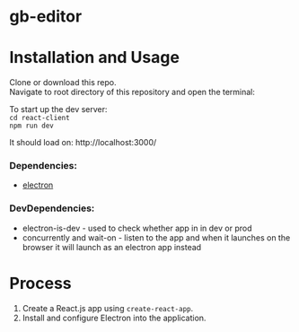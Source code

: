 # gb-editor

# Installation and Usage
Clone or download this repo.    
Navigate to root directory of this repository and open the terminal:   

To start up the dev server:   
`cd react-client`   
`npm run dev` 

It should load on: http://localhost:3000/

### Dependencies: 
   - [electron](https://www.electronjs.org/docs/latest/tutorial/quick-start)

### DevDependencies:
   - electron-is-dev - used to check whether app in in dev or prod
   - concurrently and wait-on -  listen to the app and when it launches on the browser it will launch as an electron app instead

# Process
1. Create a React.js app using `create-react-app`.
2. Install and configure Electron into the application.